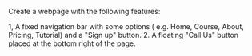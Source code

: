 Create a webpage with the following features:

1, A fixed navigation bar with some options  ( e.g. Home, Course, About, Pricing, Tutorial) and a "Sign up" button.
2. A floating "Call Us" button placed at the bottom right of the page.